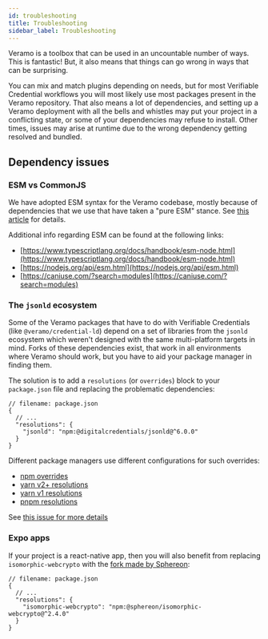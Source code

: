 ```yaml
---
id: troubleshooting
title: Troubleshooting
sidebar_label: Troubleshooting
---
```


Veramo is a toolbox that can be used in an uncountable number of ways. This is fantastic! But, it also means that things
can go wrong in ways that can be surprising.

You can mix and match plugins depending on needs, but for most Verifiable Credential workflows you will most likely use
most packages present in the Veramo repository. That also means a lot of dependencies, and setting up a Veramo
deployment with all the bells and whistles may put your project in a conflicting state, or some of your dependencies may
refuse to install. Other times, issues may arise at runtime due to the wrong dependency getting resolved and bundled.

## Dependency issues

### ESM vs CommonJS

We have adopted ESM syntax for the Veramo codebase, mostly because of dependencies that we use that have taken a "pure
ESM" stance. See [this article](https://medium.com/veramo/veramo-is-switching-to-esm-and-pnpm-57cf8e841ffa) for details.

Additional info regarding ESM can be found at the following links:

* [https://www.typescriptlang.org/docs/handbook/esm-node.html](https://www.typescriptlang.org/docs/handbook/esm-node.html)
* [https://nodejs.org/api/esm.html](https://nodejs.org/api/esm.html)
* [https://caniuse.com/?search=modules](https://caniuse.com/?search=modules)

### The `jsonld` ecosystem

Some of the Veramo packages that have to do with Verifiable Credentials (like `@veramo/credential-ld`) depend on a set
of libraries from the `jsonld` ecosystem which weren't designed with the same multi-platform targets in mind. Forks of
these dependencies exist, that work in all environments where Veramo should work, but you have to aid your package
manager in finding them.

The solution is to add a `resolutions` (or `overrides`) block to your `package.json` file and replacing the problematic
dependencies:

```json5
// filename: package.json
{
  // ...
  "resolutions": {
    "jsonld": "npm:@digitalcredentials/jsonld@^6.0.0"
  }
}
```

Different package managers use different configurations for such overrides:
* [npm overrides](https://docs.npmjs.com/cli/v10/configuring-npm/package-json#overrides)
* [yarn v2+ resolutions](https://yarnpkg.com/configuration/manifest#resolutions)
* [yarn v1 resolutions](https://classic.yarnpkg.com/lang/en/docs/selective-version-resolutions/)
* [pnpm resolutions](https://pnpm.io/package_json#resolutions)

See [this issue for more details](https://github.com/decentralized-identity/veramo/issues/1407)

### Expo apps

If your project is a react-native app, then you will also benefit from replacing `isomorphic-webcrypto` with the [fork
made by Sphereon](https://github.com/Sphereon-Opensource/isomorphic-webcrypto):

```json5
// filename: package.json
{
  // ...
  "resolutions": {
    "isomorphic-webcrypto": "npm:@sphereon/isomorphic-webcrypto@^2.4.0"
  }
}
```
